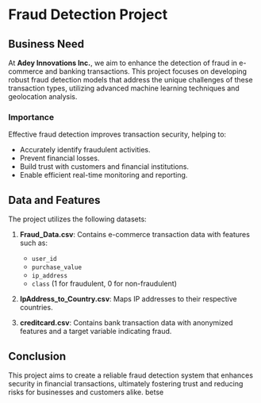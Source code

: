 # Fraud Detection Project

## Business Need

At **Adey Innovations Inc.**, we aim to enhance the detection of fraud in e-commerce and banking transactions. This project focuses on developing robust fraud detection models that address the unique challenges of these transaction types, utilizing advanced machine learning techniques and geolocation analysis.

### Importance

Effective fraud detection improves transaction security, helping to:

- Accurately identify fraudulent activities.
- Prevent financial losses.
- Build trust with customers and financial institutions.
- Enable efficient real-time monitoring and reporting.

## Data and Features

The project utilizes the following datasets:

1. **Fraud_Data.csv**: Contains e-commerce transaction data with features such as:

   - `user_id`
   - `purchase_value`
   - `ip_address`
   - `class` (1 for fraudulent, 0 for non-fraudulent)

2. **IpAddress_to_Country.csv**: Maps IP addresses to their respective countries.

3. **creditcard.csv**: Contains bank transaction data with anonymized features and a target variable indicating fraud.

## Conclusion

This project aims to create a reliable fraud detection system that enhances security in financial transactions, ultimately fostering trust and reducing risks for businesses and customers alike. betse
